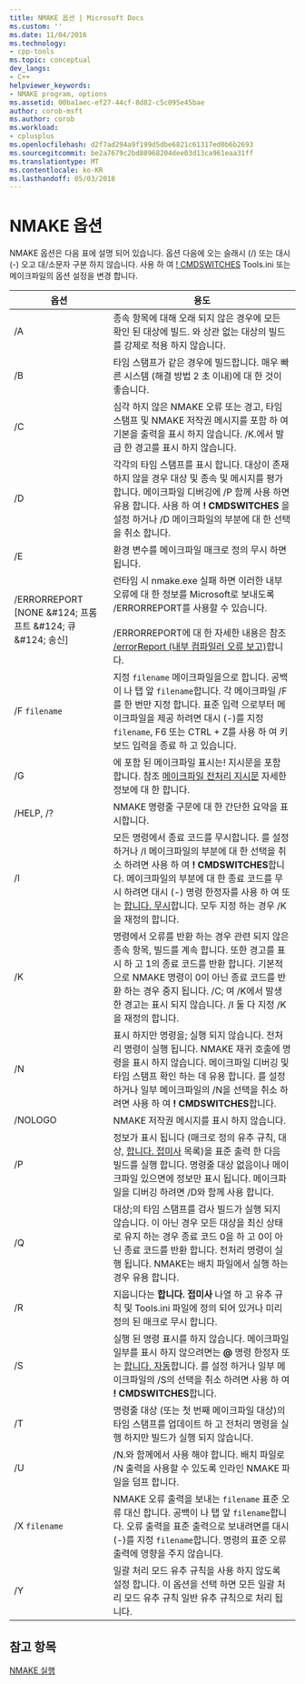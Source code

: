 ```yaml
---
title: NMAKE 옵션 | Microsoft Docs
ms.custom: ''
ms.date: 11/04/2016
ms.technology:
- cpp-tools
ms.topic: conceptual
dev_langs:
- C++
helpviewer_keywords:
- NMAKE program, options
ms.assetid: 00ba1aec-ef27-44cf-8d82-c5c095e45bae
author: corob-msft
ms.author: corob
ms.workload:
- cplusplus
ms.openlocfilehash: d2f7ad294a9f199d5dbe6821c61317ed0b6b2693
ms.sourcegitcommit: be2a7679c2bd80968204dee03d13ca961eaa31ff
ms.translationtype: MT
ms.contentlocale: ko-KR
ms.lasthandoff: 05/03/2018
---
```

# <a name="nmake-options"></a>NMAKE 옵션
NMAKE 옵션은 다음 표에 설명 되어 있습니다. 옵션 다음에 오는 슬래시 (/) 또는 대시 (-) 오고 대/소문자 구분 하지 않습니다. 사용 하 여 [! CMDSWITCHES](../build/makefile-preprocessing-directives.md) Tools.ini 또는 메이크파일의 옵션 설정을 변경 합니다.  
  
|옵션|용도|  
|------------|-------------|  
|/A|종속 항목에 대해 오래 되지 않은 경우에 모든 확인 된 대상에 빌드. 와 상관 없는 대상의 빌드를 강제로 적용 하지 않습니다.|  
|/B|타임 스탬프가 같은 경우에 빌드합니다. 매우 빠른 시스템 (해결 방법 2 초 이내)에 대 한 것이 좋습니다.|  
|/C|심각 하지 않은 NMAKE 오류 또는 경고, 타임 스탬프 및 NMAKE 저작권 메시지를 포함 하 여 기본을 출력을 표시 하지 않습니다. /K.에서 발급 한 경고를 표시 하지 않습니다.|  
|/D|각각의 타임 스탬프를 표시 합니다. 대상이 존재 하지 않을 경우 대상 및 종속 및 메시지를 평가 합니다. 메이크파일 디버깅에 /P 함께 사용 하면 유용 합니다. 사용 하 여 **! CMDSWITCHES** 을 설정 하거나 /D 메이크파일의 부분에 대 한 선택을 취소 합니다.|  
|/E|환경 변수를 메이크파일 매크로 정의 무시 하면 됩니다.|  
|/ERRORREPORT [NONE &AMP;#124; 프롬프트 &AMP;#124; 큐 &AMP;#124; 송신]|런타임 시 nmake.exe 실패 하면 이러한 내부 오류에 대 한 정보를 Microsoft로 보내도록 /ERRORREPORT를 사용할 수 있습니다.<br /><br /> /ERRORREPORT에 대 한 자세한 내용은 참조 [/errorReport (내부 컴파일러 오류 보고)](../build/reference/errorreport-report-internal-compiler-errors.md)합니다.|  
|/F `filename`|지정 `filename` 메이크파일을으로 합니다. 공백이 나 탭 앞 `filename`합니다. 각 메이크파일 /F를 한 번만 지정 합니다. 표준 입력 으로부터 메이크파일을 제공 하려면 대시 (-)를 지정 `filename`, F6 또는 CTRL + Z를 사용 하 여 키보드 입력을 종료 하 고 있습니다.|  
|/G|에 포함 된 메이크파일 표시는! 지시문을 포함 합니다.  참조 [메이크파일 전처리 지시문](../build/makefile-preprocessing-directives.md) 자세한 정보에 대 한 합니다.|  
|/HELP, /?|NMAKE 명령줄 구문에 대 한 간단한 요약을 표시합니다.|  
|/I|모든 명령에서 종료 코드를 무시합니다. 를 설정 하거나 /I 메이크파일의 부분에 대 한 선택을 취소 하려면 사용 하 여 **! CMDSWITCHES**합니다. 메이크파일의 부분에 대 한 종료 코드를 무시 하려면 대시 (-) 명령 한정자를 사용 하 여 또는 [합니다. 무시](../build/dot-directives.md)합니다. 모두 지정 하는 경우 /K을 재정의 합니다.|  
|/K|명령에서 오류를 반환 하는 경우 관련 되지 않은 종속 항목, 빌드를 계속 합니다. 또한 경고를 표시 하 고 1의 종료 코드를 반환 합니다. 기본적으로 NMAKE 명령이 0이 아닌 종료 코드를 반환 하는 경우 중지 됩니다. /C; 여 /K에서 발생 한 경고는 표시 되지 않습니다. /I 둘 다 지정 /K을 재정의 합니다.|  
|/N|표시 하지만 명령을; 실행 되지 않습니다. 전처리 명령이 실행 됩니다. NMAKE 재귀 호출에 명령을 표시 하지 않습니다. 메이크파일 디버깅 및 타임 스탬프 확인 하는 데 유용 합니다. 를 설정 하거나 일부 메이크파일의 /N을 선택을 취소 하려면 사용 하 여 **! CMDSWITCHES**합니다.|  
|/NOLOGO|NMAKE 저작권 메시지를 표시 하지 않습니다.|  
|/P|정보가 표시 됩니다 (매크로 정의 유추 규칙, 대상, [합니다. 접미사](../build/dot-directives.md) 목록)을 표준 출력 한 다음 빌드를 실행 합니다. 명령줄 대상 없음이나 메이크파일 있으면에 정보만 표시 됩니다. 메이크파일을 디버깅 하려면 /D와 함께 사용 합니다.|  
|/Q|대상;의 타임 스탬프를 검사 빌드가 실행 되지 않습니다. 이 아닌 경우 모든 대상을 최신 상태로 유지 하는 경우 종료 코드 0을 하 고 0이 아닌 종료 코드를 반환 합니다. 전처리 명령이 실행 됩니다. NMAKE는 배치 파일에서 실행 하는 경우 유용 합니다.|  
|/R|지웁니다는 **합니다. 접미사** 나열 하 고 유추 규칙 및 Tools.ini 파일에 정의 되어 있거나 미리 정의 된 매크로 무시 합니다.|  
|/S|실행 된 명령 표시를 하지 않습니다. 메이크파일 일부를 표시 하지 않으려면는 **@** 명령 한정자 또는 [합니다. 자동](../build/dot-directives.md)합니다. 를 설정 하거나 일부 메이크파일의 /S의 선택을 취소 하려면 사용 하 여 **! CMDSWITCHES**합니다.|  
|/T|명령줄 대상 (또는 첫 번째 메이크파일 대상)의 타임 스탬프를 업데이트 하 고 전처리 명령을 실행 하지만 빌드가 실행 되지 않습니다.|  
|/U|/N.와 함께에서 사용 해야 합니다. 배치 파일로 /N 출력을 사용할 수 있도록 인라인 NMAKE 파일을 덤프 합니다.|  
|/X `filename`|NMAKE 오류 출력을 보내는 `filename` 표준 오류 대신 합니다. 공백이 나 탭 앞 `filename`합니다. 오류 출력을 표준 출력으로 보내려면를 대시 (-)를 지정 `filename`합니다. 명령의 표준 오류 출력에 영향을 주지 않습니다.|  
|/Y|일괄 처리 모드 유추 규칙을 사용 하지 않도록 설정 합니다. 이 옵션을 선택 하면 모든 일괄 처리 모드 유추 규칙 일반 유추 규칙으로 처리 됩니다.|  
  
## <a name="see-also"></a>참고 항목  
 [NMAKE 실행](../build/running-nmake.md)